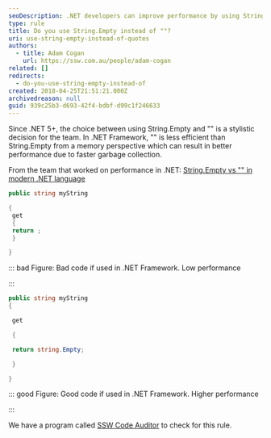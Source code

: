 ```yaml
---
seoDescription: .NET developers can improve performance by using String.Empty instead of "" in .NET Framework projects.
type: rule
title: Do you use String.Empty instead of ""?
uri: use-string-empty-instead-of-quotes
authors:
  - title: Adam Cogan
    url: https://ssw.com.au/people/adam-cogan
related: []
redirects:
  - do-you-use-string-empty-instead-of
created: 2018-04-25T21:51:21.000Z
archivedreason: null
guid: 939c25b3-d693-42f4-bdbf-d99c1f246633
---
```


Since .NET 5+, the choice between using String.Empty and "" is a stylistic decision for the team. In .NET Framework, "" is less efficient than String.Empty from a memory perspective which can result in better performance due to faster garbage collection.

From the team that worked on performance in .NET: [String.Empty vs "" in modern .NET language](https://youtube.com/clip/UgkxIv8HnqTApTo6VOuEvBkAx3VnjY6RioCh)

<!--endintro-->

```csharp
public string myString

{
 get
 {
 return ;
 }

}
```

::: bad
Figure: Bad code if used in .NET Framework. Low performance

:::

```csharp
public string myString
{

 get

 {

 return string.Empty;

 }

}
```

::: good
Figure: Good code if used in .NET Framework. Higher performance

:::

We have a program called [SSW Code Auditor](https://www.ssw.com.au/ssw/CodeAuditor/Rules.aspx#StringEmpty) to check for this rule.
